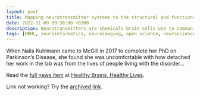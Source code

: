 ```yaml
---
layout: post
title: Mapping neurotransmitter systems to the structural and functional organization of the brain
date: 2022-11-09 09:30:00 +0300
description: Neurotransmitters are chemicals brain cells use to communicate. They work together with matching receptors on the cell surface to drive brain activity.
tags: [HBHL, neuroinformatics, neuroimaging, open science, neuroscience, research, open data]
---
```

When Naila Kuhlmann came to McGill in 2017 to complete her PhD on Parkinson’s Disease, she found she was uncomfortable with how detached her work in the lab was from the lives of people living with the disorder...

Read the <a href="https://www.mcgill.ca/hbhl/channels/news/mapping-neurotransmitter-systems-structural-and-functional-organization-brain-343414">full news item</a> at <a href="https://www.mcgill.ca/hbhl/">Healthy Brains, Healthy Lives</a>.

Link not working? Try the <a href="https://web.archive.org/web/20230303135857/https://www.mcgill.ca/hbhl/channels/news/mapping-neurotransmitter-systems-structural-and-functional-organization-brain-343414">archived link</a>.
